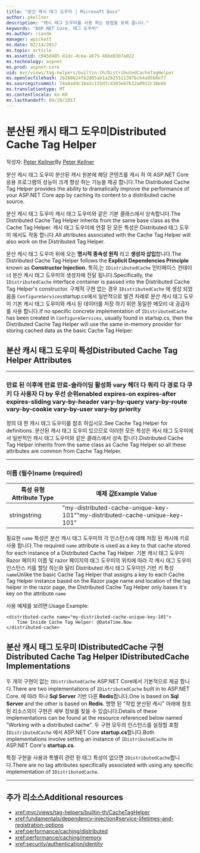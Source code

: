 ```yaml
---
title: "분산 캐시 태그 도우미 | Microsoft Docs"
author: pkellner
description: "캐시 태그 도우미를 사용 하는 방법을 보여 줍니다."
keywords: "ASP.NET Core, 태그 도우미"
ms.author: riande
manager: wpickett
ms.date: 02/14/2017
ms.topic: article
ms.assetid: c045d485-d1dc-4cea-a675-46be83b7a022
ms.technology: aspnet
ms.prod: aspnet-core
uid: mvc/views/tag-helpers/builtin-th/DistributedCacheTagHelper
ms.openlocfilehash: 2b260624fb2d85ab1a2625511397bcb4a85b6e77
ms.sourcegitcommit: 74a8ad9c1ba5c155d7c4303e67632a0922c38e86
ms.translationtype: MT
ms.contentlocale: ko-KR
ms.lasthandoff: 09/20/2017
---
```

# <a name="distributed-cache-tag-helper"></a><span data-ttu-id="89c93-104">분산된 캐시 태그 도우미</span><span class="sxs-lookup"><span data-stu-id="89c93-104">Distributed Cache Tag Helper</span></span>

<span data-ttu-id="89c93-105">작성자: [Peter Kellner](http://peterkellner.net)</span><span class="sxs-lookup"><span data-stu-id="89c93-105">By [Peter Kellner](http://peterkellner.net)</span></span> 


<span data-ttu-id="89c93-106">분산 캐시 태그 도우미 분산된 캐시 원본에 해당 콘텐츠를 캐시 하 여 ASP.NET Core 응용 프로그램의 성능이 크게 향상 하는 기능을 제공 합니다.</span><span class="sxs-lookup"><span data-stu-id="89c93-106">The Distributed Cache Tag Helper provides the ability to dramatically improve the performance of your ASP.NET Core app by caching its content to a distributed cache source.</span></span>

<span data-ttu-id="89c93-107">분산 캐시 태그 도우미 캐시 태그 도우미와 같은 기본 클래스에서 상속합니다.</span><span class="sxs-lookup"><span data-stu-id="89c93-107">The Distributed Cache Tag Helper inherits from the same base class as the Cache Tag Helper.</span></span>  <span data-ttu-id="89c93-108">캐시 태그 도우미에 연결 된 모든 특성은 Distributed 태그 도우미 에서도 작동 합니다.</span><span class="sxs-lookup"><span data-stu-id="89c93-108">All attributes associated with the Cache Tag Helper will also work on the Distributed Tag Helper.</span></span>


<span data-ttu-id="89c93-109">분산 캐시 태그 도우미 뒤에 오는 **명시적 종속성 원칙** 라고 **생성자 삽입**합니다.</span><span class="sxs-lookup"><span data-stu-id="89c93-109">The Distributed Cache Tag Helper follows the **Explicit Dependencies Principle** known as **Constructor Injection**.</span></span>  <span data-ttu-id="89c93-110">특히,는 `IDistributedCache` 인터페이스 컨테이너 분산 캐시 태그 도우미의 생성자에 전달 됩니다.</span><span class="sxs-lookup"><span data-stu-id="89c93-110">Specifically, the `IDistributedCache` interface container is passed into the Distributed Cache Tag Helper's constructor.</span></span>  <span data-ttu-id="89c93-111">구체적 구현 없는 경우 `IDistributedCache` 에 생성 되었음을 `ConfigureServices`startup.cs에서 일반적으로 발견 차례로 분산 캐시 태그 도우미 기본 캐시 태그 도우미와 캐시 된 데이터를 저장 하기 위한 동일한 메모리 내 공급자를 사용 합니다.</span><span class="sxs-lookup"><span data-stu-id="89c93-111">If no specific concrete implementation of `IDistributedCache` has been created in `ConfigureServices`, usually found in startup.cs, then the Distributed Cache Tag Helper will use the same in-memory provider for storing cached data as the basic Cache Tag Helper.</span></span>

## <a name="distributed-cache-tag-helper-attributes"></a><span data-ttu-id="89c93-112">분산 캐시 태그 도우미 특성</span><span class="sxs-lookup"><span data-stu-id="89c93-112">Distributed Cache Tag Helper Attributes</span></span>

- - -

### <a name="enabled-expires-on-expires-after-expires-sliding-vary-by-header-vary-by-query-vary-by-route-vary-by-cookie-vary-by-user-vary-by-priority"></a><span data-ttu-id="89c93-113">만료 된 이후에 만료 만료-슬라이딩 활성화 vary 헤더 다 쿼리 다 경로 다 쿠키 다 사용자 다 by 우선 순위</span><span class="sxs-lookup"><span data-stu-id="89c93-113">enabled expires-on expires-after expires-sliding vary-by-header vary-by-query vary-by-route vary-by-cookie vary-by-user vary-by priority</span></span>

<span data-ttu-id="89c93-114">정의 대 한 캐시 태그 도우미를 참조 하십시오.</span><span class="sxs-lookup"><span data-stu-id="89c93-114">See Cache Tag Helper for definitions.</span></span> <span data-ttu-id="89c93-115">분산된 캐시 태그 도우미 있으므로 이러한 모든 특성은 캐시 태그 도우미에서 일반적인 캐시 태그 도우미와 같은 클래스에서 상속 합니다.</span><span class="sxs-lookup"><span data-stu-id="89c93-115">Distributed Cache Tag Helper inherits from the same class as Cache Tag Helper so all these attributes are common from Cache Tag Helper.</span></span>

- - -

### <a name="name-required"></a><span data-ttu-id="89c93-116">이름 (필수)</span><span class="sxs-lookup"><span data-stu-id="89c93-116">name (required)</span></span>

| <span data-ttu-id="89c93-117">특성 유형</span><span class="sxs-lookup"><span data-stu-id="89c93-117">Attribute Type</span></span>    | <span data-ttu-id="89c93-118">예제 값</span><span class="sxs-lookup"><span data-stu-id="89c93-118">Example Value</span></span>     |
|----------------   |----------------   |
| <span data-ttu-id="89c93-119">string</span><span class="sxs-lookup"><span data-stu-id="89c93-119">string</span></span>    | <span data-ttu-id="89c93-120">"my-distributed-cache-unique-key-101"</span><span class="sxs-lookup"><span data-stu-id="89c93-120">"my-distributed-cache-unique-key-101"</span></span>     |

<span data-ttu-id="89c93-121">필요한 `name` 특성은 분산 캐시 태그 도우미의 각 인스턴스에 대해 저장 된 캐시에 키로 사용 합니다.</span><span class="sxs-lookup"><span data-stu-id="89c93-121">The required `name` attribute is used as a key to that cache stored for each instance of a Distributed Cache Tag Helper.</span></span>  <span data-ttu-id="89c93-122">기본 캐시 태그 도우미 Razor 페이지 이름 및 razor 페이지의 태그 도우미의 위치에 따라 각 캐시 태그 도우미 인스턴스 키를 할당 하는와 달리 Distributed 캐시 태그 도우미만 기반 키 특성`name`</span><span class="sxs-lookup"><span data-stu-id="89c93-122">Unlike the basic Cache Tag Helper that assigns a key to each Cache Tag Helper instance based on the Razor page name and location of the tag helper in the razor page, the Distributed Cache Tag Helper only bases it's key on the attribute `name`</span></span>

<span data-ttu-id="89c93-123">사용 예제를 보려면:</span><span class="sxs-lookup"><span data-stu-id="89c93-123">Usage Example:</span></span>

```cshtml
<distributed-cache name="my-distributed-cache-unique-key-101">
    Time Inside Cache Tag Helper: @DateTime.Now
</distributed-cache>
```

## <a name="distributed-cache-tag-helper-idistributedcache-implementations"></a><span data-ttu-id="89c93-124">분산 캐시 태그 도우미 IDistributedCache 구현</span><span class="sxs-lookup"><span data-stu-id="89c93-124">Distributed Cache Tag Helper IDistributedCache Implementations</span></span>

<span data-ttu-id="89c93-125">두 개의 구현이 없는 `IDistributedCache` ASP.NET Core에서 기본적으로 제공 합니다.</span><span class="sxs-lookup"><span data-stu-id="89c93-125">There are two implementations of `IDistributedCache` built in to ASP.NET Core.</span></span>  <span data-ttu-id="89c93-126">에 따라 하나 **Sql Server** 기반 다른 **Redis**합니다.</span><span class="sxs-lookup"><span data-stu-id="89c93-126">One is based on **Sql Server** and the other is based on **Redis**.</span></span> <span data-ttu-id="89c93-127">명명 된 "작업 분산된 캐시" 아래에 참조 된 리소스의이 구현은 세부 정보를 찾을 수 있습니다.</span><span class="sxs-lookup"><span data-stu-id="89c93-127">Details of these implementations can be found at the resource referenced below named "Working with a distributed cache".</span></span> <span data-ttu-id="89c93-128">두 구현 모두의 인스턴스를 설정할 포함 `IDistributedCache` 에서 ASP.NET Core **startup.cs**합니다.</span><span class="sxs-lookup"><span data-stu-id="89c93-128">Both implementations involve setting an instance of `IDistributedCache` in ASP.NET Core's **startup.cs**.</span></span>

<span data-ttu-id="89c93-129">특정 구현을 사용과 특별히 관련 된 태그 특성이 없으면 `IDistributedCache`합니다.</span><span class="sxs-lookup"><span data-stu-id="89c93-129">There are no tag attributes specifically associated with using any specific implementation of `IDistributedCache`.</span></span>



- - -



## <a name="additional-resources"></a><span data-ttu-id="89c93-130">추가 리소스</span><span class="sxs-lookup"><span data-stu-id="89c93-130">Additional resources</span></span>

* <xref:mvc/views/tag-helpers/builtin-th/CacheTagHelper>
* <xref:fundamentals/dependency-injection#service-lifetimes-and-registration-options>
* <xref:performance/caching/distributed>
* <xref:performance/caching/memory>
* <xref:security/authentication/identity>
